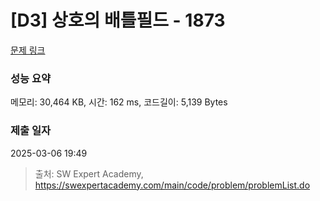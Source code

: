 # [D3] 상호의 배틀필드 - 1873 

[문제 링크](https://swexpertacademy.com/main/code/problem/problemDetail.do?contestProbId=AV5LyE7KD2ADFAXc) 

### 성능 요약

메모리: 30,464 KB, 시간: 162 ms, 코드길이: 5,139 Bytes

### 제출 일자

2025-03-06 19:49



> 출처: SW Expert Academy, https://swexpertacademy.com/main/code/problem/problemList.do